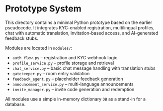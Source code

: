 # Prototype System

This directory contains a minimal Python prototype based on the earlier pseudocode. It integrates KYC-enabled registration, multilingual profiles, chat with automatic translation, invitation-based access, and AI-generated feedback stubs.

Modules are located in `modules/`:

- `auth_flow.py` – registration and KYC webhook logic
- `profile_service.py` – profile storage and retrieval
- `chat_service.py` – basic chat message handling with translation stubs
- `gatekeeper.py` – room entry validation
- `feedback_agent.py` – placeholder feedback generation
- `announcement_service.py` – multi-language announcements
- `invite_manager.py` – invite code generation and redemption

All modules use a simple in-memory dictionary `DB` as a stand-in for a database.
